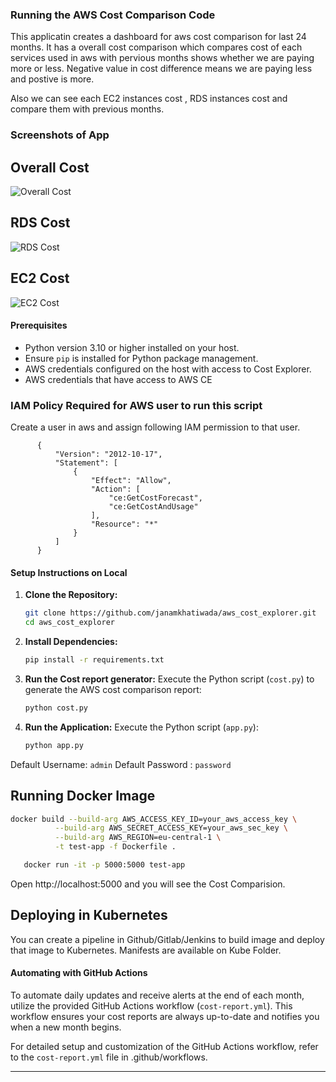 ### Running the AWS Cost Comparison Code
This applicatin creates a dashboard for aws cost comparison for last 24 months. It has a overall cost comparison which compares cost of  each services used in aws with pervious months shows whether we are paying more or less. Negative value in cost difference means we are paying less and postive is more. 

Also we can see each EC2 instances cost , RDS instances cost and compare them with previous months.

### Screenshots of App

## Overall Cost

![Overall Cost](./SS/overall.png)

## RDS Cost

![RDS Cost](./SS/rds.png)

## EC2 Cost

![EC2 Cost](./SS/ec2.png)

#### Prerequisites

- Python version 3.10 or higher installed on your host.
- Ensure `pip` is installed for Python package management.
- AWS credentials configured on the host with access to Cost Explorer.
- AWS credentials that have access to AWS CE

### IAM Policy Required for AWS user to run this script

Create a user in aws and assign following IAM permission to that user.

          {
              "Version": "2012-10-17",
              "Statement": [
                  {
                      "Effect": "Allow",
                      "Action": [
                          "ce:GetCostForecast",
                          "ce:GetCostAndUsage"
                      ],
                      "Resource": "*"
                  }
              ]
          }
          
          
#### Setup Instructions on Local

1. **Clone the Repository:**
   ```bash
   git clone https://github.com/janamkhatiwada/aws_cost_explorer.git 
   cd aws_cost_explorer
   ```

2. **Install Dependencies:**
   ```bash
   pip install -r requirements.txt
   ```

3. **Run the Cost report generator:**
   Execute the Python script (`cost.py`) to generate the AWS cost comparison report:
   ```bash
   python cost.py
   ```

4. **Run the Application:**
   Execute the Python script (`app.py`):
   ```bash
   python app.py
   ```

Default Username: ```admin```
Default Password : ```password```

## Running Docker Image
   ```bash
   docker build --build-arg AWS_ACCESS_KEY_ID=your_aws_access_key \
             --build-arg AWS_SECRET_ACCESS_KEY=your_aws_sec_key \
             --build-arg AWS_REGION=eu-central-1 \
             -t test-app -f Dockerfile .

   ```

```bash
   docker run -it -p 5000:5000 test-app
```
Open http://localhost:5000 and you will see the Cost Comparision.

## Deploying in Kubernetes
You can create a pipeline in Github/Gitlab/Jenkins to build image and deploy that image to Kubernetes. Manifests are available on Kube Folder.

#### Automating with GitHub Actions

To automate daily updates and receive alerts at the end of each month, utilize the provided GitHub Actions workflow (`cost-report.yml`). This workflow ensures your cost reports are always up-to-date and notifies you when a new month begins.

For detailed setup and customization of the GitHub Actions workflow, refer to the `cost-report.yml` file in .github/workflows.

---
